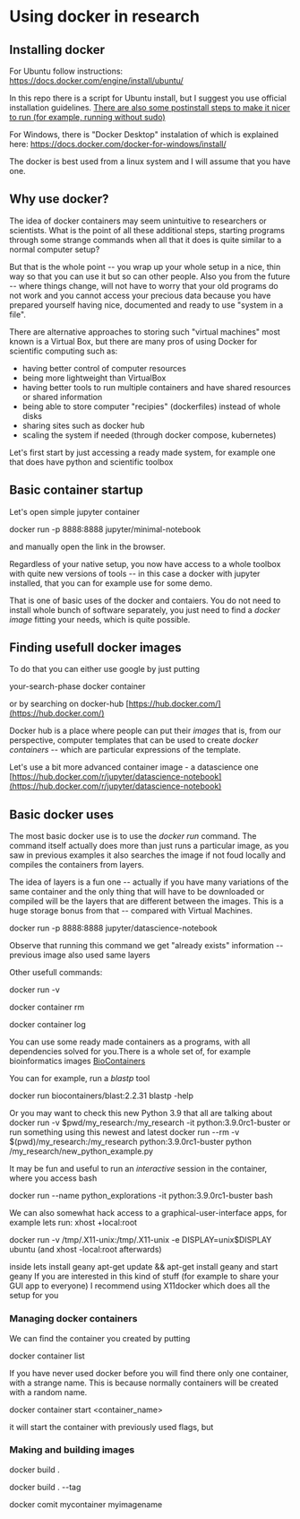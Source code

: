 # Using docker in research

## Installing docker

For Ubuntu follow instructions: 
https://docs.docker.com/engine/install/ubuntu/

In this repo there is a script for Ubuntu install, but I suggest you use official installation guidelines.
[There are also some postinstall steps to make it nicer to run (for example, running without sudo)](https://docs.docker.com/engine/install/linux-postinstall/)


For Windows, there is "Docker Desktop" instalation of which is explained here:
https://docs.docker.com/docker-for-windows/install/

The docker is best used from a linux system and I will assume that you have one. 

## Why use docker?

The idea of docker containers may seem unintuitive to researchers or scientists.
What is the point of all these additional steps, starting programs through some strange commands
when all that it does is quite similar to a normal computer setup?

But that is the whole point -- you wrap up your whole setup in a nice, thin way so that you can use it
but so can other people. Also you from the future -- where things change, will not have to worry 
that your old programs do not work and you cannot access your precious data because you have prepared yourself
having nice, documented and ready to use "system in a file".

There are alternative approaches to storing such "virtual machines" most known is a Virtual Box, but there are many pros of using 
Docker for scientific computing such as:

* having better control of computer resources
* being more lightweight than VirtualBox
* having better tools to run multiple containers and have shared resources or shared information
* being able to store computer "recipies" (dockerfiles) instead of whole disks
* sharing sites such as docker hub
* scaling the system if needed (through docker compose, kubernetes)

Let's first start by just accessing a ready made system, for example one that does have python and scientific toolbox

## Basic container startup


Let's open simple jupyter container

docker run -p 8888:8888 jupyter/minimal-notebook

and manually open the link in the browser.

Regardless of your native setup, you now have access to a whole toolbox with quite new versions of tools -- in this case a docker with jupyter installed, that you can for example use for some demo.


That is one of basic uses of the docker and contaiers. You do not need to install whole bunch of software separately, you just need to find a *docker image* fitting your needs, which is quite possible.




## Finding usefull docker images

To do that you can either use google by just putting

your-search-phase docker container

or by searching on docker-hub [https://hub.docker.com/](https://hub.docker.com/)


Docker hub is a place where people can put their *images* that is, from our perspective, computer templates that can be used to
create *docker containers* -- which are particular expressions of the template.

Let's use a bit more advanced container image - a datascience one [https://hub.docker.com/r/jupyter/datascience-notebook](https://hub.docker.com/r/jupyter/datascience-notebook)

## Basic docker uses

The most basic docker use is to use the *docker run* command. The command itself actually does more than just runs a particular image, as you saw in previous examples it also searches the image if not foud locally and compiles the containers from layers. 

The idea of layers is a fun one -- actually if you have many variations of the same container and the only thing that will have to be downloaded or compiled will be the layers that are different between the images. This is a huge storage bonus from that -- compared with Virtual Machines. 

docker run -p 8888:8888 jupyter/datascience-notebook

Observe that running this command we get "already exists" information -- previous image also used same layers


Other usefull commands:

docker run -v

docker container rm

docker container log 

You can use some ready made containers as a programs, with all dependencies solved for you.There is a whole set of, for example bioinformatics images [BioContainers](https://github.com/BioContainers/containers)

You can for example, run a *blastp* tool

docker run biocontainers/blast:2.2.31 blastp -help

Or you may want to check this new Python 3.9 that all are talking about
docker run -v $pwd/my_research:/my_research -it python:3.9.0rc1-buster
or run something using this newest and latest
docker run --rm -v $(pwd)/my_research:/my_research python:3.9.0rc1-buster python /my_research/new_python_example.py

It may be fun and useful to run an *interactive* session in the container, where you access bash

docker run --name python_explorations -it python:3.9.0rc1-buster bash

We can also somewhat hack access to a graphical-user-interface apps,
for example 
lets run:
xhost +local:root

docker run -v /tmp/.X11-unix:/tmp/.X11-unix -e DISPLAY=unix$DISPLAY ubuntu
(and xhost -local:root afterwards)

inside lets install geany
apt-get update && apt-get install geany
and start geany
If you are interested in this kind of stuff (for example to share your GUI app to everyone) I recommend using
X11docker which does all the setup for you



### Managing docker containers

We can find the container you created by putting

docker container list

If you have never used docker before you will find there only one container, with a strange name. This is because normally containers will be created with a random name. 

docker container start <container_name>

it will start the container with previously used flags, but 

### Making and building images

docker build . 

docker build . --tag


docker comit mycontainer myimagename

###
